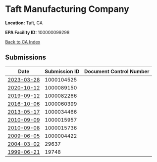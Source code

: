 # Taft Manufacturing Company

**Location:** Taft, CA

**EPA Facility ID:** 100000099298

[Back to CA Index](../../index.md)

## Submissions

| Date | Submission ID | Document Control Number |
|------|--------------|-------------------------|
| [2023-03-28](submissions/1000104525.md) | 1000104525 |  |
| [2020-10-12](submissions/1000089150.md) | 1000089150 |  |
| [2019-09-12](submissions/1000082266.md) | 1000082266 |  |
| [2016-10-06](submissions/1000060399.md) | 1000060399 |  |
| [2013-05-17](submissions/1000034466.md) | 1000034466 |  |
| [2010-09-09](submissions/1000015957.md) | 1000015957 |  |
| [2010-09-08](submissions/1000015736.md) | 1000015736 |  |
| [2009-06-05](submissions/1000004422.md) | 1000004422 |  |
| [2004-03-02](submissions/29637.md) | 29637 |  |
| [1999-06-21](submissions/19748.md) | 19748 |  |
